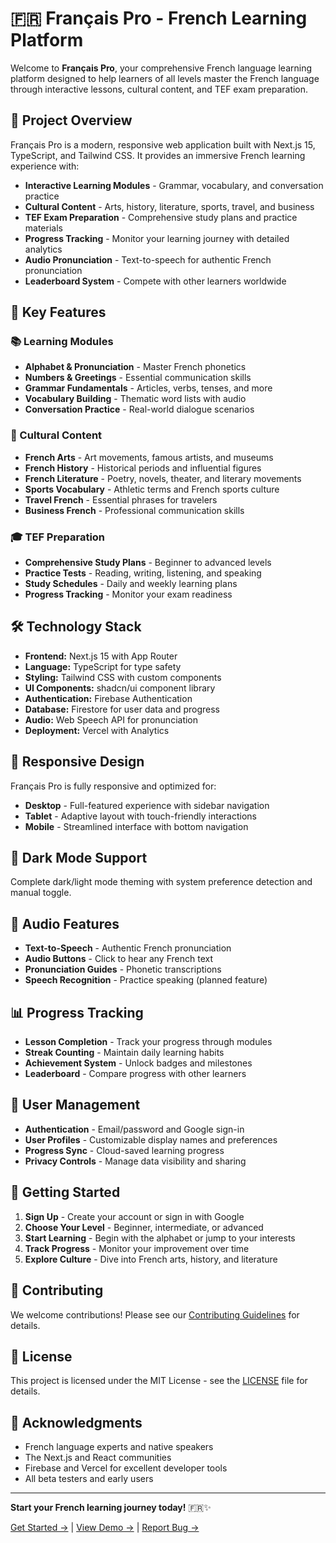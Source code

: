 # 🇫🇷 Français Pro - French Learning Platform

Welcome to **Français Pro**, your comprehensive French language learning platform designed to help learners of all levels master the French language through interactive lessons, cultural content, and TEF exam preparation.

## 🎯 Project Overview

Français Pro is a modern, responsive web application built with Next.js 15, TypeScript, and Tailwind CSS. It provides an immersive French learning experience with:

- **Interactive Learning Modules** - Grammar, vocabulary, and conversation practice
- **Cultural Content** - Arts, history, literature, sports, travel, and business
- **TEF Exam Preparation** - Comprehensive study plans and practice materials
- **Progress Tracking** - Monitor your learning journey with detailed analytics
- **Audio Pronunciation** - Text-to-speech for authentic French pronunciation
- **Leaderboard System** - Compete with other learners worldwide

## 🚀 Key Features

### 📚 Learning Modules
- **Alphabet & Pronunciation** - Master French phonetics
- **Numbers & Greetings** - Essential communication skills
- **Grammar Fundamentals** - Articles, verbs, tenses, and more
- **Vocabulary Building** - Thematic word lists with audio
- **Conversation Practice** - Real-world dialogue scenarios

### 🎨 Cultural Content
- **French Arts** - Art movements, famous artists, and museums
- **French History** - Historical periods and influential figures
- **French Literature** - Poetry, novels, theater, and literary movements
- **Sports Vocabulary** - Athletic terms and French sports culture
- **Travel French** - Essential phrases for travelers
- **Business French** - Professional communication skills

### 🎓 TEF Preparation
- **Comprehensive Study Plans** - Beginner to advanced levels
- **Practice Tests** - Reading, writing, listening, and speaking
- **Study Schedules** - Daily and weekly learning plans
- **Progress Tracking** - Monitor your exam readiness

## 🛠️ Technology Stack

- **Frontend:** Next.js 15 with App Router
- **Language:** TypeScript for type safety
- **Styling:** Tailwind CSS with custom components
- **UI Components:** shadcn/ui component library
- **Authentication:** Firebase Authentication
- **Database:** Firestore for user data and progress
- **Audio:** Web Speech API for pronunciation
- **Deployment:** Vercel with Analytics

## 📱 Responsive Design

Français Pro is fully responsive and optimized for:
- **Desktop** - Full-featured experience with sidebar navigation
- **Tablet** - Adaptive layout with touch-friendly interactions
- **Mobile** - Streamlined interface with bottom navigation

## 🌙 Dark Mode Support

Complete dark/light mode theming with system preference detection and manual toggle.

## 🎵 Audio Features

- **Text-to-Speech** - Authentic French pronunciation
- **Audio Buttons** - Click to hear any French text
- **Pronunciation Guides** - Phonetic transcriptions
- **Speech Recognition** - Practice speaking (planned feature)

## 📊 Progress Tracking

- **Lesson Completion** - Track your progress through modules
- **Streak Counting** - Maintain daily learning habits
- **Achievement System** - Unlock badges and milestones
- **Leaderboard** - Compare progress with other learners

## 🔐 User Management

- **Authentication** - Email/password and Google sign-in
- **User Profiles** - Customizable display names and preferences
- **Progress Sync** - Cloud-saved learning progress
- **Privacy Controls** - Manage data visibility and sharing

## 🚀 Getting Started

1. **Sign Up** - Create your account or sign in with Google
2. **Choose Your Level** - Beginner, intermediate, or advanced
3. **Start Learning** - Begin with the alphabet or jump to your interests
4. **Track Progress** - Monitor your improvement over time
5. **Explore Culture** - Dive into French arts, history, and literature

## 🤝 Contributing

We welcome contributions! Please see our [Contributing Guidelines](Contributing.md) for details.

## 📄 License

This project is licensed under the MIT License - see the [LICENSE](LICENSE) file for details.

## 🙏 Acknowledgments

- French language experts and native speakers
- The Next.js and React communities
- Firebase and Vercel for excellent developer tools
- All beta testers and early users

---

**Start your French learning journey today!** 🇫🇷✨

[Get Started →](Getting-Started.md) | [View Demo →](https://francais-pro.vercel.app) | [Report Bug →](../.github/ISSUE_TEMPLATE/bug_report.md)
